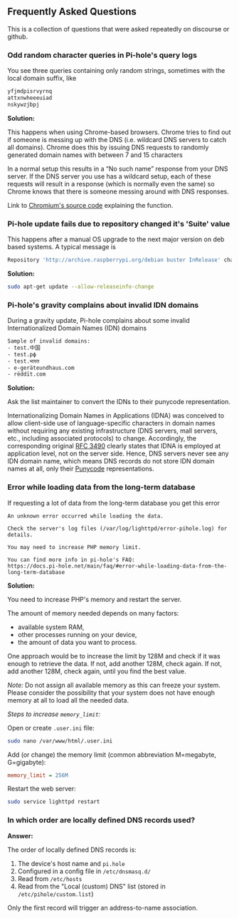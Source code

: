 ## Frequently Asked Questions

This is a collection of questions that were asked repeatedly on discourse or github.

### Odd random character queries in Pi-hole's query logs

You see three queries containing only random strings, sometimes with the local domain suffix, like

```bash
yfjmdpisrvyrnq
attxnwheeeuiad
nskywzjbpj
```

**Solution:**

This happens when using Chrome-based browsers. Chrome tries to find out if someone is messing up with the DNS (i.e. wildcard DNS servers to catch all domains). Chrome does this by issuing DNS requests to randomly generated domain names with between 7 and 15 characters

In a normal setup this results in a “No such name” response from your DNS server. If the DNS server you use has a wildcard setup, each of these requests will result in a response (which is normally even the same) so Chrome knows that there is someone messing around with DNS responses.

Link to [Chromium's source code](https://chromium.googlesource.com/chromium/src/+/refs/heads/main/chrome/browser/intranet_redirect_detector.cc#132) explaining the function.

### Pi-hole update fails due to repository changed it's 'Suite' value

This happens after a manual OS upgrade to the next major version on deb based systems. A typical message is

```bash
Repository 'http://archive.raspberrypi.org/debian buster InRelease' changed its 'Suite' value from 'stable' to 'oldstable'
```

**Solution:**

```bash
sudo apt-get update --allow-releaseinfo-change
```

### Pi-hole's gravity complains about invalid IDN domains

During a gravity update, Pi-hole complains about some invalid Internationalized Domain Names (IDN) domains

```bash
Sample of invalid domains:
- test.中国
- test.рф
- test.भारत
- e-geräteundhaus.com
- rëddït.com
```

**Solution:**

Ask the list maintainer to convert the IDNs to their punycode representation.

Internationalizing Domain Names in Applications (IDNA) was conceived to allow client-side use of language-specific characters in domain names without requiring any existing infrastructure (DNS servers, mall servers, etc., including associated protocols) to change. Accordingly, the corresponding original [RFC 3490](https://tools.ietf.org/html/rfc3490) clearly states that IDNA is employed at application level, not on the server side.
Hence, DNS servers never see any IDN domain name, which means DNS records do not store IDN domain names at all, only their [Punycode](https://en.wikipedia.org/wiki/Punycode)  representations.

### Error while loading data from the long-term database

If requesting a lot of data from the long-term database you get this error

```code
An unknown error occurred while loading the data.

Check the server's log files (/var/log/lighttpd/error-pihole.log) for details.

You may need to increase PHP memory limit.

You can find more info in pi-hole's FAQ:
https://docs.pi-hole.net/main/faq/#error-while-loading-data-from-the-long-term-database
```

**Solution:**

You need to increase PHP's memory and restart the server.

The amount of memory needed depends on many factors:

- available system RAM,
- other processes running on your device,
- the amount of data you want to process.

One approach would be to increase the limit by 128M and check if it was enough to retrieve the data.
If not, add another 128M, check again. If not, add another 128M, check again, until you find the best value.

_Note:_
Do not assign all available memory as this can freeze your system.
Please consider the possibility that your system does not have enough memory at all to load all the needed data.

_Steps to increase `memory_limit`:_

Open or create `.user.ini` file:

```bash
sudo nano /var/www/html/.user.ini
```

Add (or change) the memory limit (common abbreviation M=megabyte, G=gigabyte):

```ini
memory_limit = 256M
```

Restart the web server:

```bash
sudo service lighttpd restart
```

### In which order are locally defined DNS records used?

**Answer:**

The order of locally defined DNS records is:

1. The device's host name and `pi.hole`
2. Configured in a config file in `/etc/dnsmasq.d/`
3. Read from `/etc/hosts`
4. Read from the "Local (custom) DNS" list (stored in `/etc/pihole/custom.list`)

Only the first record will trigger an address-to-name association.
